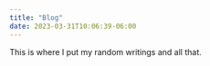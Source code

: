 ```yaml
---
title: "Blog"
date: 2023-03-31T10:06:39-06:00
---
```


This is where I put my random writings and all that.
